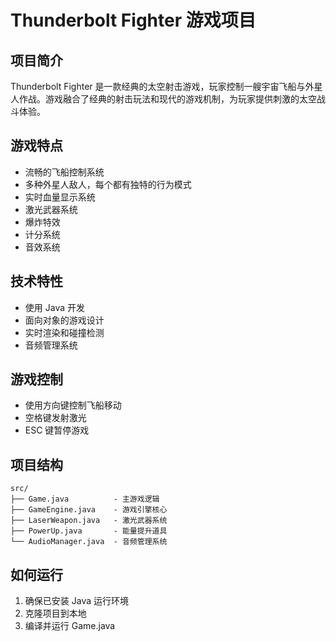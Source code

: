 # Thunderbolt Fighter 游戏项目

## 项目简介
Thunderbolt Fighter 是一款经典的太空射击游戏，玩家控制一艘宇宙飞船与外星人作战。游戏融合了经典的射击玩法和现代的游戏机制，为玩家提供刺激的太空战斗体验。

## 游戏特点
- 流畅的飞船控制系统
- 多种外星人敌人，每个都有独特的行为模式
- 实时血量显示系统
- 激光武器系统
- 爆炸特效
- 计分系统
- 音效系统

## 技术特性
- 使用 Java 开发
- 面向对象的游戏设计
- 实时渲染和碰撞检测
- 音频管理系统

## 游戏控制
- 使用方向键控制飞船移动
- 空格键发射激光
- ESC 键暂停游戏

## 项目结构
```
src/
├── Game.java          - 主游戏逻辑
├── GameEngine.java    - 游戏引擎核心
├── LaserWeapon.java   - 激光武器系统
├── PowerUp.java       - 能量提升道具
└── AudioManager.java  - 音频管理系统
```


## 如何运行
1. 确保已安装 Java 运行环境
2. 克隆项目到本地
3. 编译并运行 Game.java

